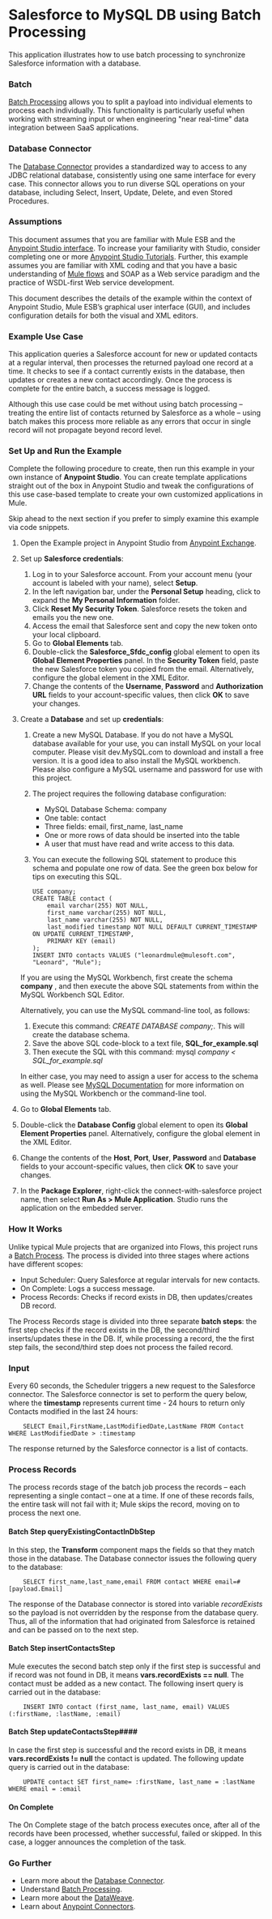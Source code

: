 # Salesforce to MySQL DB using Batch Processing #

This application illustrates how to use batch processing to synchronize Salesforce information with a database.

### Batch 

[Batch Processing](http://www.mulesoft.org/documentation/display/current/Batch+Processing) allows you to split a payload into individual elements to process each individually. This functionality is particularly useful when working with streaming input or when engineering "near real-time" data integration between SaaS applications.

### Database Connector 

 The [Database Connector](http://www.mulesoft.org/documentation/display/current/Database+Connector) provides a standardized way to access to any JDBC relational database, consistently using one same interface for every case. This connector allows you to run diverse SQL operations on your database, including Select, Insert, Update, Delete, and even Stored Procedures.

### Assumptions 

This document assumes that you are familiar with Mule ESB and the [Anypoint Studio interface](http://www.mulesoft.org/documentation/display/current/Anypoint+Studio+Essentials). To increase your familiarity with Studio, consider completing one or more [Anypoint Studio Tutorials](http://www.mulesoft.org/documentation/display/current/Basic+Studio+Tutorial). Further, this example assumes you are familiar with XML coding and that you have a basic understanding of [Mule flows](http://www.mulesoft.org/documentation/display/current/Mule+Application+Architecture) and SOAP as a Web service paradigm and the practice of WSDL-first Web service development.  

This document describes the details of the example within the context of Anypoint Studio, Mule ESB’s graphical user interface (GUI), and includes configuration details for both the visual and XML editors.

### Example Use Case 

This application queries a Salesforce account for new or updated contacts at a regular interval, then processes the returned payload one record at a time. It checks to see if a contact currently exists in the database, then updates or creates a new contact accordingly. Once the process is complete for the entire batch, a success message is logged.  

Although this use case could be met without using batch processing – treating the entire list of contacts returned by Salesforce as a whole – using batch makes this process more reliable as any errors that occur in single record will not propagate beyond record level.

### Set Up and Run the Example

Complete the following procedure to create, then run this example in your own instance of **Anypoint Studio**. You can create template applications straight out of the box in Anypoint Studio and tweak the configurations of this use case-based template to create your own customized applications in Mule.

Skip ahead to the next section if you prefer to simply examine this example via code snippets.

1. Open the Example project in Anypoint Studio from [Anypoint Exchange](http://www.mulesoft.org/documentation/display/current/Anypoint+Exchange).
1. Set up **Salesforce credentials**:
	1. Log in to your Salesforce account. From your account menu (your account is labeled with your name), select **Setup**.
	2. In the left navigation bar, under the **Personal Setup** heading, click to expand the **My Personal Information** folder. 
	3. Click **Reset My Security Token**. Salesforce resets the token and emails you the new one.
	4. Access the email that Salesforce sent and copy the new token onto your local clipboard.
	5. Go to **Global Elements** tab.
	6. Double-click the **Salesforce\_Sfdc_config** global element to open its **Global Element Properties** panel. In the **Security Token** field, paste the new Salesforce token you copied from the email. Alternatively, configure the global element in the XML Editor.
	7. Change the contents of the **Username**, **Password** and **Authorization URL** fields to your account-specific values, then click **OK** to save your changes.
1. Create a **Database** and set up **credentials**:
	1. Create a new MySQL Database. If you do not have a MySQL database available for your use, you can install MySQL on your local computer. Please visit dev.MySQL.com  to download and install a free version. It is a good idea to also install the MySQL workbench. Please also configure a MySQL username and password for use with this project.
	2. The project requires the following database configuration:
		- MySQL Database Schema: company
		- One table: contact
		- Three fields: email,  first\_name,  last_name
		- One or more rows of data should be inserted into the table
		- A user that must have read and write access to this data.
	3. You can execute the following SQL statement to produce this schema and populate one row of data. See the green box below for tips on executing this SQL.
		
		```
        USE company;
        CREATE TABLE contact (
            email varchar(255) NOT NULL,
            first_name varchar(255) NOT NULL,
            last_name varchar(255) NOT NULL,
            last_modified timestamp NOT NULL DEFAULT CURRENT_TIMESTAMP ON UPDATE CURRENT_TIMESTAMP,
            PRIMARY KEY (email)
        );
        INSERT INTO contacts VALUES ("leonardmule@mulesoft.com", "Leonard", "Mule");
		```
		
    If you are using the MySQL Workbench, first create the schema **company** , and then execute the above SQL statements from within the MySQL Workbench SQL Editor.

   Alternatively, you can use the MySQL command-line tool, as follows:
    1. Execute this command: *CREATE DATABASE company;*. This will create the database schema.
    1. Save the above SQL code-block to a text file, **SQL\_for_example.sql**
    1. Then execute the SQL with this command: mysql *company < SQL\_for_example.sql*

    In either case, you may need to assign a user for access to the schema as well. Please see [MySQL Documentation](http://dev.mysql.com/doc/) for more information on using the MySQL Workbench or the command-line tool.

1. Go to **Global Elements** tab.
1. Double-click the **Database Config** global element to open its **Global Element Properties** panel. Alternatively, configure the global element in the XML Editor.
1. Change the contents of the **Host**,  **Port**, **User**, **Password** and **Database** fields to your account-specific values, then click **OK** to save your changes.
1. In the **Package Explorer**, right-click the connect-with-salesforce project name, then select **Run As > Mule Application**. Studio runs the application on the embedded server. 

### How It Works ###

Unlike typical Mule projects that are organized into Flows, this project runs a [Batch Process](http://www.mulesoft.org/documentation/display/current/Batch+Processing). The process is divided into three stages where actions have different scopes:

- Input Scheduler: Query Salesforce at regular intervals for new contacts.
- On Complete:	Logs a success message.
- Process Records:	Checks if record exists in DB, then updates/creates DB record.

The Process Records stage is divided into three separate **batch steps**: the first step checks if the record exists in the DB, the second/third inserts/updates these in the DB. If, while processing a record, the the first step fails, the second/third step does not process the failed record.

### Input ###

Every 60 seconds, the Scheduler triggers a new request to the Salesforce connector. The Salesforce connector is set to perform the query below, where the **timestamp** represents current time - 24 hours to return only Contacts modified in the last 24 hours:

        SELECT Email,FirstName,LastModifiedDate,LastName FROM Contact WHERE LastModifiedDate > :timestamp
 
The response returned by the Salesforce connector is a list of contacts.

### Process Records ###

The process records stage of the batch job process the records – each representing a single contact – one at a time. If one of these records fails, the entire task will not fail with it; Mule skips the record, moving on to process the next one.

#### Batch Step queryExistingContactInDbStep ####

In this step, the **Transform** component maps the fields so that they match those in the database. The Database connector issues the following query to the database:

        SELECT first_name,last_name,email FROM contact WHERE email=#[payload.Email]

The response of the Database connector is stored into variable *recordExists* so the payload is not overridden by the response from the database query. Thus, all of the information that had originated from Salesforce is retained and can be passed on to the next step.

#### Batch Step insertContactsStep ####

Mule executes the second batch step only if the first step is successful and if record was not found in DB, it means **vars.recordExists == null**. The contact must be added as a new contact. The following insert query is carried out in the database:
	
        INSERT INTO contact (first_name, last_name, email) VALUES (:firstName, :lastName, :email)

#### Batch Step updateContactsStep####

In case the first step is successful and the record exists in DB, it means **vars.recordExists != null** the contact is updated. The following update query is carried out in the database:

        UPDATE contact SET first_name= :firstName, last_name = :lastName WHERE email = :email

#### On Complete ####

The On Complete stage of the batch process executes once, after all of the records have been processed, whether successful, failed or skipped. In this case, a logger announces the completion of the task.

### Go Further ###

- Learn more about the [Database Connector](http://www.mulesoft.org/documentation/display/current/Database+Connector).
- Understand [Batch Processing](http://www.mulesoft.org/documentation/display/current/Batch+Processing). 
- Learn more about the [DataWeave](https://developer.mulesoft.com/docs/display/current/Weave+Reference+Documentation).
- Learn about [Anypoint Connectors](http://www.mulesoft.org/documentation/display/current/Anypoint+Connectors).
